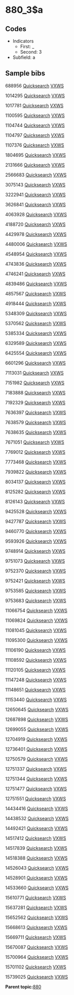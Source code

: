 # 880\_3$a

## Codes

-   Indicators
    -   First: \_
    -   Second: 3
-   Subfield: a

## Sample bibs

688956 [Quicksearch](https://search.library.yale.edu/catalog/688956) [VXWS](http://prodorbis.library.yale.edu:7014/vxws/GetHoldingsService?bibId=688956)

1014295 [Quicksearch](https://search.library.yale.edu/catalog/1014295) [VXWS](http://prodorbis.library.yale.edu:7014/vxws/GetHoldingsService?bibId=1014295)

1017781 [Quicksearch](https://search.library.yale.edu/catalog/1017781) [VXWS](http://prodorbis.library.yale.edu:7014/vxws/GetHoldingsService?bibId=1017781)

1100595 [Quicksearch](https://search.library.yale.edu/catalog/1100595) [VXWS](http://prodorbis.library.yale.edu:7014/vxws/GetHoldingsService?bibId=1100595)

1104744 [Quicksearch](https://search.library.yale.edu/catalog/1104744) [VXWS](http://prodorbis.library.yale.edu:7014/vxws/GetHoldingsService?bibId=1104744)

1104797 [Quicksearch](https://search.library.yale.edu/catalog/1104797) [VXWS](http://prodorbis.library.yale.edu:7014/vxws/GetHoldingsService?bibId=1104797)

1107376 [Quicksearch](https://search.library.yale.edu/catalog/1107376) [VXWS](http://prodorbis.library.yale.edu:7014/vxws/GetHoldingsService?bibId=1107376)

1804695 [Quicksearch](https://search.library.yale.edu/catalog/1804695) [VXWS](http://prodorbis.library.yale.edu:7014/vxws/GetHoldingsService?bibId=1804695)

2131666 [Quicksearch](https://search.library.yale.edu/catalog/2131666) [VXWS](http://prodorbis.library.yale.edu:7014/vxws/GetHoldingsService?bibId=2131666)

2566683 [Quicksearch](https://search.library.yale.edu/catalog/2566683) [VXWS](http://prodorbis.library.yale.edu:7014/vxws/GetHoldingsService?bibId=2566683)

3075143 [Quicksearch](https://search.library.yale.edu/catalog/3075143) [VXWS](http://prodorbis.library.yale.edu:7014/vxws/GetHoldingsService?bibId=3075143)

3222941 [Quicksearch](https://search.library.yale.edu/catalog/3222941) [VXWS](http://prodorbis.library.yale.edu:7014/vxws/GetHoldingsService?bibId=3222941)

3626841 [Quicksearch](https://search.library.yale.edu/catalog/3626841) [VXWS](http://prodorbis.library.yale.edu:7014/vxws/GetHoldingsService?bibId=3626841)

4063928 [Quicksearch](https://search.library.yale.edu/catalog/4063928) [VXWS](http://prodorbis.library.yale.edu:7014/vxws/GetHoldingsService?bibId=4063928)

4188720 [Quicksearch](https://search.library.yale.edu/catalog/4188720) [VXWS](http://prodorbis.library.yale.edu:7014/vxws/GetHoldingsService?bibId=4188720)

4429978 [Quicksearch](https://search.library.yale.edu/catalog/4429978) [VXWS](http://prodorbis.library.yale.edu:7014/vxws/GetHoldingsService?bibId=4429978)

4480006 [Quicksearch](https://search.library.yale.edu/catalog/4480006) [VXWS](http://prodorbis.library.yale.edu:7014/vxws/GetHoldingsService?bibId=4480006)

4548954 [Quicksearch](https://search.library.yale.edu/catalog/4548954) [VXWS](http://prodorbis.library.yale.edu:7014/vxws/GetHoldingsService?bibId=4548954)

4743836 [Quicksearch](https://search.library.yale.edu/catalog/4743836) [VXWS](http://prodorbis.library.yale.edu:7014/vxws/GetHoldingsService?bibId=4743836)

4746241 [Quicksearch](https://search.library.yale.edu/catalog/4746241) [VXWS](http://prodorbis.library.yale.edu:7014/vxws/GetHoldingsService?bibId=4746241)

4839486 [Quicksearch](https://search.library.yale.edu/catalog/4839486) [VXWS](http://prodorbis.library.yale.edu:7014/vxws/GetHoldingsService?bibId=4839486)

4857567 [Quicksearch](https://search.library.yale.edu/catalog/4857567) [VXWS](http://prodorbis.library.yale.edu:7014/vxws/GetHoldingsService?bibId=4857567)

4918444 [Quicksearch](https://search.library.yale.edu/catalog/4918444) [VXWS](http://prodorbis.library.yale.edu:7014/vxws/GetHoldingsService?bibId=4918444)

5348309 [Quicksearch](https://search.library.yale.edu/catalog/5348309) [VXWS](http://prodorbis.library.yale.edu:7014/vxws/GetHoldingsService?bibId=5348309)

5370562 [Quicksearch](https://search.library.yale.edu/catalog/5370562) [VXWS](http://prodorbis.library.yale.edu:7014/vxws/GetHoldingsService?bibId=5370562)

5385334 [Quicksearch](https://search.library.yale.edu/catalog/5385334) [VXWS](http://prodorbis.library.yale.edu:7014/vxws/GetHoldingsService?bibId=5385334)

6329589 [Quicksearch](https://search.library.yale.edu/catalog/6329589) [VXWS](http://prodorbis.library.yale.edu:7014/vxws/GetHoldingsService?bibId=6329589)

6425554 [Quicksearch](https://search.library.yale.edu/catalog/6425554) [VXWS](http://prodorbis.library.yale.edu:7014/vxws/GetHoldingsService?bibId=6425554)

6601296 [Quicksearch](https://search.library.yale.edu/catalog/6601296) [VXWS](http://prodorbis.library.yale.edu:7014/vxws/GetHoldingsService?bibId=6601296)

7113031 [Quicksearch](https://search.library.yale.edu/catalog/7113031) [VXWS](http://prodorbis.library.yale.edu:7014/vxws/GetHoldingsService?bibId=7113031)

7151982 [Quicksearch](https://search.library.yale.edu/catalog/7151982) [VXWS](http://prodorbis.library.yale.edu:7014/vxws/GetHoldingsService?bibId=7151982)

7183888 [Quicksearch](https://search.library.yale.edu/catalog/7183888) [VXWS](http://prodorbis.library.yale.edu:7014/vxws/GetHoldingsService?bibId=7183888)

7192329 [Quicksearch](https://search.library.yale.edu/catalog/7192329) [VXWS](http://prodorbis.library.yale.edu:7014/vxws/GetHoldingsService?bibId=7192329)

7636397 [Quicksearch](https://search.library.yale.edu/catalog/7636397) [VXWS](http://prodorbis.library.yale.edu:7014/vxws/GetHoldingsService?bibId=7636397)

7638579 [Quicksearch](https://search.library.yale.edu/catalog/7638579) [VXWS](http://prodorbis.library.yale.edu:7014/vxws/GetHoldingsService?bibId=7638579)

7638635 [Quicksearch](https://search.library.yale.edu/catalog/7638635) [VXWS](http://prodorbis.library.yale.edu:7014/vxws/GetHoldingsService?bibId=7638635)

7671051 [Quicksearch](https://search.library.yale.edu/catalog/7671051) [VXWS](http://prodorbis.library.yale.edu:7014/vxws/GetHoldingsService?bibId=7671051)

7769012 [Quicksearch](https://search.library.yale.edu/catalog/7769012) [VXWS](http://prodorbis.library.yale.edu:7014/vxws/GetHoldingsService?bibId=7769012)

7773468 [Quicksearch](https://search.library.yale.edu/catalog/7773468) [VXWS](http://prodorbis.library.yale.edu:7014/vxws/GetHoldingsService?bibId=7773468)

7939822 [Quicksearch](https://search.library.yale.edu/catalog/7939822) [VXWS](http://prodorbis.library.yale.edu:7014/vxws/GetHoldingsService?bibId=7939822)

8034137 [Quicksearch](https://search.library.yale.edu/catalog/8034137) [VXWS](http://prodorbis.library.yale.edu:7014/vxws/GetHoldingsService?bibId=8034137)

8125282 [Quicksearch](https://search.library.yale.edu/catalog/8125282) [VXWS](http://prodorbis.library.yale.edu:7014/vxws/GetHoldingsService?bibId=8125282)

8126143 [Quicksearch](https://search.library.yale.edu/catalog/8126143) [VXWS](http://prodorbis.library.yale.edu:7014/vxws/GetHoldingsService?bibId=8126143)

9425528 [Quicksearch](https://search.library.yale.edu/catalog/9425528) [VXWS](http://prodorbis.library.yale.edu:7014/vxws/GetHoldingsService?bibId=9425528)

9427787 [Quicksearch](https://search.library.yale.edu/catalog/9427787) [VXWS](http://prodorbis.library.yale.edu:7014/vxws/GetHoldingsService?bibId=9427787)

9460770 [Quicksearch](https://search.library.yale.edu/catalog/9460770) [VXWS](http://prodorbis.library.yale.edu:7014/vxws/GetHoldingsService?bibId=9460770)

9593926 [Quicksearch](https://search.library.yale.edu/catalog/9593926) [VXWS](http://prodorbis.library.yale.edu:7014/vxws/GetHoldingsService?bibId=9593926)

9748914 [Quicksearch](https://search.library.yale.edu/catalog/9748914) [VXWS](http://prodorbis.library.yale.edu:7014/vxws/GetHoldingsService?bibId=9748914)

9751073 [Quicksearch](https://search.library.yale.edu/catalog/9751073) [VXWS](http://prodorbis.library.yale.edu:7014/vxws/GetHoldingsService?bibId=9751073)

9752370 [Quicksearch](https://search.library.yale.edu/catalog/9752370) [VXWS](http://prodorbis.library.yale.edu:7014/vxws/GetHoldingsService?bibId=9752370)

9752421 [Quicksearch](https://search.library.yale.edu/catalog/9752421) [VXWS](http://prodorbis.library.yale.edu:7014/vxws/GetHoldingsService?bibId=9752421)

9753585 [Quicksearch](https://search.library.yale.edu/catalog/9753585) [VXWS](http://prodorbis.library.yale.edu:7014/vxws/GetHoldingsService?bibId=9753585)

9753683 [Quicksearch](https://search.library.yale.edu/catalog/9753683) [VXWS](http://prodorbis.library.yale.edu:7014/vxws/GetHoldingsService?bibId=9753683)

11066754 [Quicksearch](https://search.library.yale.edu/catalog/11066754) [VXWS](http://prodorbis.library.yale.edu:7014/vxws/GetHoldingsService?bibId=11066754)

11069824 [Quicksearch](https://search.library.yale.edu/catalog/11069824) [VXWS](http://prodorbis.library.yale.edu:7014/vxws/GetHoldingsService?bibId=11069824)

11081045 [Quicksearch](https://search.library.yale.edu/catalog/11081045) [VXWS](http://prodorbis.library.yale.edu:7014/vxws/GetHoldingsService?bibId=11081045)

11095300 [Quicksearch](https://search.library.yale.edu/catalog/11095300) [VXWS](http://prodorbis.library.yale.edu:7014/vxws/GetHoldingsService?bibId=11095300)

11106190 [Quicksearch](https://search.library.yale.edu/catalog/11106190) [VXWS](http://prodorbis.library.yale.edu:7014/vxws/GetHoldingsService?bibId=11106190)

11108592 [Quicksearch](https://search.library.yale.edu/catalog/11108592) [VXWS](http://prodorbis.library.yale.edu:7014/vxws/GetHoldingsService?bibId=11108592)

11120105 [Quicksearch](https://search.library.yale.edu/catalog/11120105) [VXWS](http://prodorbis.library.yale.edu:7014/vxws/GetHoldingsService?bibId=11120105)

11147248 [Quicksearch](https://search.library.yale.edu/catalog/11147248) [VXWS](http://prodorbis.library.yale.edu:7014/vxws/GetHoldingsService?bibId=11147248)

11148651 [Quicksearch](https://search.library.yale.edu/catalog/11148651) [VXWS](http://prodorbis.library.yale.edu:7014/vxws/GetHoldingsService?bibId=11148651)

11153440 [Quicksearch](https://search.library.yale.edu/catalog/11153440) [VXWS](http://prodorbis.library.yale.edu:7014/vxws/GetHoldingsService?bibId=11153440)

12650645 [Quicksearch](https://search.library.yale.edu/catalog/12650645) [VXWS](http://prodorbis.library.yale.edu:7014/vxws/GetHoldingsService?bibId=12650645)

12687898 [Quicksearch](https://search.library.yale.edu/catalog/12687898) [VXWS](http://prodorbis.library.yale.edu:7014/vxws/GetHoldingsService?bibId=12687898)

12699055 [Quicksearch](https://search.library.yale.edu/catalog/12699055) [VXWS](http://prodorbis.library.yale.edu:7014/vxws/GetHoldingsService?bibId=12699055)

12704919 [Quicksearch](https://search.library.yale.edu/catalog/12704919) [VXWS](http://prodorbis.library.yale.edu:7014/vxws/GetHoldingsService?bibId=12704919)

12736401 [Quicksearch](https://search.library.yale.edu/catalog/12736401) [VXWS](http://prodorbis.library.yale.edu:7014/vxws/GetHoldingsService?bibId=12736401)

12750579 [Quicksearch](https://search.library.yale.edu/catalog/12750579) [VXWS](http://prodorbis.library.yale.edu:7014/vxws/GetHoldingsService?bibId=12750579)

12751337 [Quicksearch](https://search.library.yale.edu/catalog/12751337) [VXWS](http://prodorbis.library.yale.edu:7014/vxws/GetHoldingsService?bibId=12751337)

12751344 [Quicksearch](https://search.library.yale.edu/catalog/12751344) [VXWS](http://prodorbis.library.yale.edu:7014/vxws/GetHoldingsService?bibId=12751344)

12751477 [Quicksearch](https://search.library.yale.edu/catalog/12751477) [VXWS](http://prodorbis.library.yale.edu:7014/vxws/GetHoldingsService?bibId=12751477)

12751551 [Quicksearch](https://search.library.yale.edu/catalog/12751551) [VXWS](http://prodorbis.library.yale.edu:7014/vxws/GetHoldingsService?bibId=12751551)

14434416 [Quicksearch](https://search.library.yale.edu/catalog/14434416) [VXWS](http://prodorbis.library.yale.edu:7014/vxws/GetHoldingsService?bibId=14434416)

14438532 [Quicksearch](https://search.library.yale.edu/catalog/14438532) [VXWS](http://prodorbis.library.yale.edu:7014/vxws/GetHoldingsService?bibId=14438532)

14492421 [Quicksearch](https://search.library.yale.edu/catalog/14492421) [VXWS](http://prodorbis.library.yale.edu:7014/vxws/GetHoldingsService?bibId=14492421)

14517412 [Quicksearch](https://search.library.yale.edu/catalog/14517412) [VXWS](http://prodorbis.library.yale.edu:7014/vxws/GetHoldingsService?bibId=14517412)

14517839 [Quicksearch](https://search.library.yale.edu/catalog/14517839) [VXWS](http://prodorbis.library.yale.edu:7014/vxws/GetHoldingsService?bibId=14517839)

14518388 [Quicksearch](https://search.library.yale.edu/catalog/14518388) [VXWS](http://prodorbis.library.yale.edu:7014/vxws/GetHoldingsService?bibId=14518388)

14526043 [Quicksearch](https://search.library.yale.edu/catalog/14526043) [VXWS](http://prodorbis.library.yale.edu:7014/vxws/GetHoldingsService?bibId=14526043)

14528901 [Quicksearch](https://search.library.yale.edu/catalog/14528901) [VXWS](http://prodorbis.library.yale.edu:7014/vxws/GetHoldingsService?bibId=14528901)

14533660 [Quicksearch](https://search.library.yale.edu/catalog/14533660) [VXWS](http://prodorbis.library.yale.edu:7014/vxws/GetHoldingsService?bibId=14533660)

15610771 [Quicksearch](https://search.library.yale.edu/catalog/15610771) [VXWS](http://prodorbis.library.yale.edu:7014/vxws/GetHoldingsService?bibId=15610771)

15637281 [Quicksearch](https://search.library.yale.edu/catalog/15637281) [VXWS](http://prodorbis.library.yale.edu:7014/vxws/GetHoldingsService?bibId=15637281)

15652562 [Quicksearch](https://search.library.yale.edu/catalog/15652562) [VXWS](http://prodorbis.library.yale.edu:7014/vxws/GetHoldingsService?bibId=15652562)

15668613 [Quicksearch](https://search.library.yale.edu/catalog/15668613) [VXWS](http://prodorbis.library.yale.edu:7014/vxws/GetHoldingsService?bibId=15668613)

15669711 [Quicksearch](https://search.library.yale.edu/catalog/15669711) [VXWS](http://prodorbis.library.yale.edu:7014/vxws/GetHoldingsService?bibId=15669711)

15670087 [Quicksearch](https://search.library.yale.edu/catalog/15670087) [VXWS](http://prodorbis.library.yale.edu:7014/vxws/GetHoldingsService?bibId=15670087)

15700964 [Quicksearch](https://search.library.yale.edu/catalog/15700964) [VXWS](http://prodorbis.library.yale.edu:7014/vxws/GetHoldingsService?bibId=15700964)

15701102 [Quicksearch](https://search.library.yale.edu/catalog/15701102) [VXWS](http://prodorbis.library.yale.edu:7014/vxws/GetHoldingsService?bibId=15701102)

15739025 [Quicksearch](https://search.library.yale.edu/catalog/15739025) [VXWS](http://prodorbis.library.yale.edu:7014/vxws/GetHoldingsService?bibId=15739025)

**Parent topic:**[880](../../tags/880/880.md)

